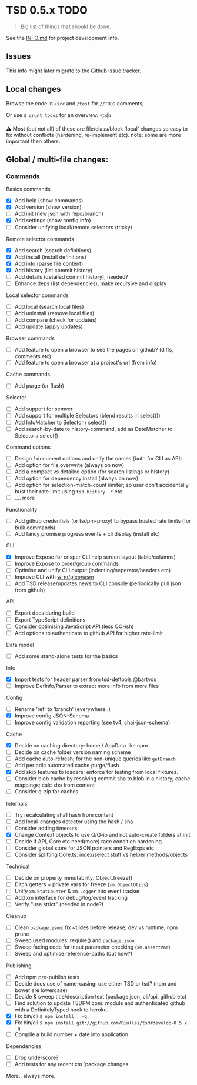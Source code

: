# TSD 0.5.x TODO

> Big list of things that should be done.

See the [INFO.md](INFO.md) for project development info.

## Issues

This info might later migrate to the Github Issue tracker.

## Local changes

Browse the code in `/src` and `/test` for `//TODO` comments,

Or use `$ grunt todos` for an overview. :point_left::+1:

:warning: Most (but not all) of these are file/class/block 'local' changes so easy to fix without conflicts (hardening, re-implement etc). note: some are more important then others.

## Global / multi-file changes:

### Commands

Basics commands

* [x] Add help (show commands) 
* [x] Add version (show version)
* [ ] Add init (new json with repo/branch)
* [x] Add settings (show config info)
* [ ] Consider unifying local/remote selectors (tricky)

Remote selector commands

* [x] Add search (search definitions)
* [x] Add install (install definitions)
* [x] Add info (parse file content)
* [x] Add history (list commit history)
* [ ] Add details (detailed commit history), needed?
* [ ] Enhance deps (list dependencies), make recursive and display

Local selector commands

* [ ] Add local (search local files)
* [ ] Add uninstall (remove local files)
* [ ] Add compare (check for updates)
* [ ] Add update (apply updates)

Browser commands

* [ ] Add feature to open a browser to see the pages on github? (diffs, comments etc)
* [ ] Add feature to open a browser at a project's url (from info)

Cache commands

* [ ] Add purge (or flush)

Selector

* [ ] Add support for semver
* [ ] Add support for multiple Selectors (blend results in select())
* [ ] Add InfoMatcher to Selector / select()
* [ ] Add search-by-date to history-command, add as DateMatcher to Selector / select()

Command options

* [ ] Design / document options and unify the names (both for CLI as API)
* [ ] Add option for file overwrite (always on now)
* [ ] Add a compact vs detailed option (for search listings or history)
* [ ] Add option for dependency install (always on now)
* [ ] Add option for selection-match-count limiter; so user don't accidentally bust their rate limit using `tsd history  *` etc
* [ ] .... more

Functionality

* [ ] Add github credentials (or tsdpm-proxy) to bypass busted rate limits (for bulk commands)
* [ ] Add fancy promise progress events + cli display (install etc)

CLI

* [x] Improve Expose for crisper CLI help screen layout (table/columns)
* [ ] Improve Expose to order/group commands
* [ ] Optimise and unify CLI output (indenting/seperator/headers etc) 
* [ ] Improve CLI with [w-m/pleonasm](http://w-m.github.io/pleonasm/)
* [ ] Add TSD release/updates news to CLI console (periodically pull json from github)

API

* [ ] Export docs during build
* [ ] Export TypeScript definitions
* [ ] Consider optimising JavaScript API (less OO-ish)
* [ ] Add options to authenticate to github API for higher rate-limit

Data model

* [ ] Add some stand-alone tests for the basics

Info

* [x] Import tests for header parser from tsd-deftools @bartvds
* [ ] Improve DefInfo/Parser to extract more info from more files

Config

* [ ] Rename 'ref' to 'branch' (everywhere..)
* [x] Improve config JSON-Schema
* [ ] Improve config validation reporting (see tv4, chai-json-schema)

Cache

* [x] Decide on caching directory: home / AppData like npm
* [ ] Decide on cache folder version naming scheme
* [ ] Add cache auto-refresh; for the non-unique queries like `getBranch`
* [ ] Add periodic automated cache purge/flush
* [x] Add skip features to loaders; enforce for testing from local fixtures. 
* [ ] Consider blob cache by resolving commit sha to blob in a history; cache mappings; calc sha from content
* [ ] Consider g-zip for caches

Internals

* [ ] Try recalculating sha1 hash from content
* [ ] Add local-changes detector using the hash / sha
* [ ] Consider adding timeouts
* [x] Change Context objects to use Q/Q-io and not auto-create folders at init
* [ ] Decide if API, Core etc need(more) race condition hardening
* [ ] Consider global store for JSON pointers and RegExps etc
* [ ] Consider splitting Core.ts: index/select stuff vs helper methods/objects

Technical

* [ ] Decide on property immutability: Object.freeze()
* [ ] Ditch getters + private vars for freeze (`xm.ObjectUtils`)
* [ ] Unify `xm.StatCounter` & `xm.Logger` into event tracker
* [ ] Add xm interface for debug/log/event tracking
* [ ] Verify "use strict" (needed in node?)

Cleanup

* [ ] Clean `package.json`: fix ~tildes before release, dev vs runtime, npm prune
* [ ] Sweep used modules: require() and `package.json`
* [ ] Sweep facing code for input parameter checking (`xm.assertVar`)
* [ ] Sweep and optimise reference-paths (but how?)

Publishing

* [ ] Add npm pre-publish tests
* [ ] Decide docs use of name-casing: use either TSD or tsd? (npm and bower are lowercase)
* [ ] Decide & sweep title/description text (package.json, cli/api, github etc)
* [ ] Find solution to update TSDPM.com: module and authenticated github with a DefinitelyTyped hook to heroku.
* [x] Fix bin/cli `$ npm install . -g` 
* [x] Fix bin/cli `$ npm install git://github.com/Diullei/tsd#develop-0.5.x -g`
* [ ] Compile a build number + date into application

Dependencies

* [ ] Drop underscore?
* [ ] Add tests for any recent xm `package changes

More.. always more.


